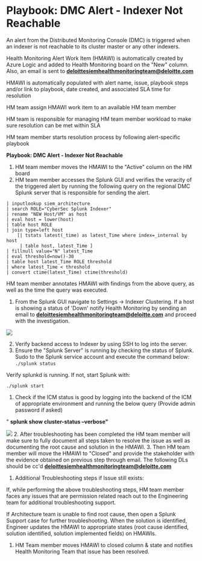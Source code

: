 # **Playbook: DMC Alert - Indexer Not Reachable**

An alert from the Distributed Monitoring Console (DMC) is triggered when an indexer is not reachable to its cluster master or any other indexers.

Health Monitoring Alert Work Item (HMAWI) is automatically created by Azure Logic and added to Health Monitoring board on the &quot;New&quot; column. Also, an email is sent to [**deloittesiemhealthmonitoringteam@deloitte.com**](mailto:deloittesiemhealthmonitoringteam@deloitte.com) 

HMAWI is automatically populated with alert name, issue, playbook steps and/or link to playbook, date created, and associated SLA time for resolution

 HM team assign HMAWI work item to an available HM team member

 HM team is responsible for managing HM team member workload to make sure resolution can be met within SLA

HM team member starts resolution process by following alert-specific playbook

**Playbook: DMC Alert - Indexer Not Reachable**

1. HM team member moves the HMAWI to the &quot;Active&quot; column on the HM board
2. HM team member accesses the Splunk GUI and verifies the veracity of the triggered alert by running the following query on the regional DMC Splunk server that is responsible for sending the alert.

```
| inputlookup siem_architecture
| search ROLE="CyberSec Splunk Indexer"
| rename "NEW Host/VM" as host
| eval host = lower(host)
| table host ROLE
| join type=left host
    [| tstats latest(_time) as latest_Time where index=_internal by host
     | table host, latest_Time ]
| fillnull value="N" latest_Time
| eval threshold=now()-30
| table host latest_Time ROLE threshold
| where latest_Time < threshold
| convert ctime(latest_Time) ctime(threshold)
```
HM team member annotates HMAWI with findings from the above query, as well as the time the query was executed.

1. From the Splunk GUI navigate to Settings -> Indexer Clustering. If a host is showing a status of &#39;Down&#39; notify Health Monitoring by sending an email to [**deloittesiemhealthmonitoringteam@deloitte.com**](mailto:deloittesiemhealthmonitoringteam@deloitte.com) and proceed with the investigation.

![](RackMultipart20200717-4-gnui5q_html_10887e9cce5fc907.png)

2. Verify backend access to Indexer by using SSH to log into the server.
3. Ensure the &quot;Splunk Server&quot; is running by checking the status of Splunk.
 Sudo to the Splunk service account and execute the command below:
```./splunk status ```

Verify splunkd is running. If not, start Splunk with:

```./splunk start```

1. Check if the ICM status is good by logging into the backend of the ICM of appropriate environment and running the below query (Provide admin password if asked)

 &quot; **splunk show cluster-status –verbose&quot;**

 ![](RackMultipart20200717-4-gnui5q_html_8c53cc93f9228dea.png)
2. After troubleshooting has been completed the HM team member will make sure to fully document all steps taken to resolve the issue as well as documenting the root cause and solution in the HMAWI.
3. Then HM team member will move the HMAWI to &quot;Closed&quot; and provide the stakeholder with the evidence obtained on previous step through email. The following DLs should be cc&#39;d [**deloittesiemhealthmonitoringteam@deloitte.com**](mailto:deloittesiemhealthmonitoringteam@deloitte.com)


1. Additional Troubleshooting steps if Issue still exists:

If, while performing the above troubleshooting steps, HM team member faces any issues that are permission related reach out to the Engineering team for additional troubleshooting support.

If Architecture team is unable to find root cause, then open a Splunk Support case for further troubleshooting. When the solution is identified, Engineer updates the HMAWI to appropriate states (root cause identified, solution identified, solution implemented fields) on HMAWIs.

1. HM Team member moves HMAWI to closed column &amp; state and notifies Health Monitoring Team that issue has been resolved.